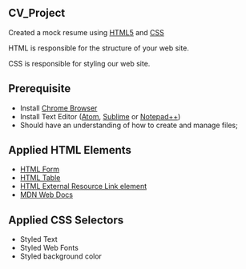 ## CV_Project
Created a mock resume using [HTML5](https://developer.mozilla.org/en-US/docs/Web/HTML) and [CSS](https://developer.mozilla.org/en-US/docs/Web/CSS)

HTML is responsible for the structure of your web site.

CSS is responsible for styling our web site.


## Prerequisite

- Install [Chrome Browser](https://www.google.com/chrome/?brand=CHBD&gclid=Cj0KCQiAwc7jBRD8ARIsAKSUBHJ3vixVysEcGooWdNlDpc4B_P09S7SIdFTCsbwR7Fq5IF8uv9O-Wh4aAqblEALw_wcB&gclsrc=aw.ds)
- Install Text Editor ([Atom](https://atom.io/), [Sublime](https://www.sublimetext.com/3) or [Notepad++](https://notepad-plus-plus.org/download/v7.6.3.html))
- Should have an understanding of how to create and manage files;

## Applied HTML Elements 
- [HTML Form](https://developer.mozilla.org/en-US/docs/Web/HTML/Element/form)
- [HTML Table](https://developer.mozilla.org/en-US/docs/Web/HTML/Element/table)
- [HTML External Resource Link element](https://developer.mozilla.org/en-US/docs/Web/HTML/Element/link)
- [MDN Web Docs](https://developer.mozilla.org/en-US/docs/Web/HTML)
  
## Applied CSS Selectors
- Styled Text
- Styled Web Fonts
- Styled background color
